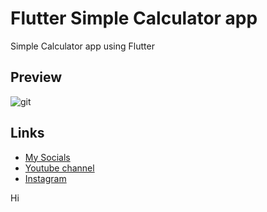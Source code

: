 # Flutter Simple Calculator app
Simple Calculator app using Flutter

## Preview
![git](https://user-images.githubusercontent.com/91388754/169571040-33d3597e-83d8-4737-925c-e311dffd9373.gif)
## Links
* [My Socials](https://znap.link/CodeWithFlexz)
* [Youtube channel](https://www.youtube.com/channel/UCLVrYXt3SL9rT-IcDmgU9Wg)
* [Instagram](https://instagram.com/codewithflexz)


Hi
